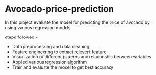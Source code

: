 # Avocado-price-prediction
In this project evaluate the model for predicting  the price of avocado by using various regression models


steps followed:-
  - Data preprocessing and data cleaning
  - Feature engineering to extract relevent feature
  - Visualization of different patterns and relationship between variables
  - Applied various regression algorithm
  - Train and evaluate the model to get best accuracy
